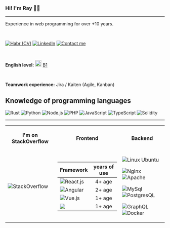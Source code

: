 ### Hi! I'm Ray 👋✨
***

Experience in web programming for over +10 years.

<br />

[![Habr (CV)](https://img.shields.io/badge/Habr_(CV)-0077B5?style=for-the-badge&logo=habr&logoColor=white)](https://career.habr.com/isolution666)
[![LinkedIn](https://img.shields.io/badge/LinkedIn-0077B5?style=for-the-badge&logo=linkedin&logoColor=white)](https://www.linkedin.com/in/inc-defina/)
[![Сontact me](https://img.shields.io/badge/%D0%A1ontact_me-0077B5?style=for-the-badge&logo=contact&logoColor=white)](https://solutions-dev.netlify.app)

<br />

**English level:** <img src="https://emojio.ru/images/apple-m/1f1fa-1f1f2.png" alt="US" style="width: 20px"> [B1](https://www.efset.org/ru/cefr/b1/)

<br />

**Teamwork experience:**  Jira / Kaiten (Agile, Kanban) 

## Knowledge of programming languages

![Rust](https://img.shields.io/badge/rust-black?style=for-the-badge&logo=rust&logoColor=8000ff)
![Python](https://img.shields.io/badge/python-black?style=for-the-badge&logo=python&logoColor=ffdf76)
![Node.js](https://img.shields.io/badge/node.js-black?style=for-the-badge&logo=Node.js&logoColor=026e00)
![PHP](https://img.shields.io/badge/php-black?style=for-the-badge&logo=php&logoColor=7a86b8)
![JavaScript](https://img.shields.io/badge/javascript-black?style=for-the-badge&logo=javascript&logoColor=efd81d)
![TypeScript](https://img.shields.io/badge/typescript-black?style=for-the-badge&logo=TypeScript&logoColor=3178c6)
![Solidity](https://img.shields.io/badge/solidity-black?style=for-the-badge&logo=solidity&logoColor=blue)

---

<table>
<tr>
<th>
  
I'm on StackOverflow

</th>
<th>
  
Frontend

</th>
<th>
  
Backend 
  
</th>
</tr>
<tr>
<td>

![StackOverflow](https://github-readme-stackoverflow.vercel.app/?userID=13095882&theme=dark)

</td>
<td>
  
| Framework                                                                                                  | years of use  |
|------------------------------------------------------------------------------------------------------------|:-------------:|
| ![React.js](https://img.shields.io/badge/react.js-mediumblue?style=for-the-badge&logo=react&logoColor=cyan)|  4+ age       |
| ![Angular](https://img.shields.io/badge/angular-maroon?style=for-the-badge&logo=angular&logoColor=red)     |  2+ age       |
| ![Vue.js](https://img.shields.io/badge/vue.js-seagreen?style=for-the-badge&logo=vue.js&logoColor=00FF7F)   |  1+ age       |
| ![](https://img.shields.io/badge/framework7-orangered?style=for-the-badge&logo=framework7&logoColor=fff)|  1+ age       |

</td>
<td>

![Linux Ubuntu](https://img.shields.io/badge/ubuntu-linux-black?style=for-the-badge&logo=ubuntu&logoColor=orange)

![Nginx](https://img.shields.io/badge/nginx-server-greenyellow?style=for-the-badge&logo=nginx&logoColor=ADFF2F)
![Apache](https://img.shields.io/badge/apache-server-orangered?style=for-the-badge&logo=apache&logoColor=FF4500)

![MySql](https://img.shields.io/badge/mysql-database-black?style=for-the-badge&logo=mysql&logoColor=FFA500)
![PostgresQL](https://img.shields.io/badge/postgresql-database-black?style=for-the-badge&logo=postgresql&logoColor=87CEEB)

![GraphQL](https://img.shields.io/badge/graphql-deeppink?style=for-the-badge&logo=graphql&logoColor=fff)
![Docker](https://img.shields.io/badge/docker-dodgerblue?style=for-the-badge&logo=docker&logoColor=fff)

</td>
</tr>
</table>

